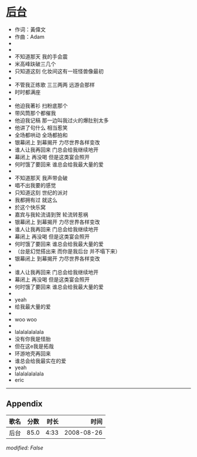 # [后台](https://music.163.com/song?id=64988)

* 作词：黃偉文
* 作曲：Adam
*
*
* 不知道那天 我的手会震
* 米高峰趺破三几个
* 只知道这刻 化妆间这有一班怪兽像最初
* 
* 不管我正练歌 三三两两 远游会那样
* 时时都满座
* 
* 他迫我著衫 扫粉底那个
* 带风筒那个都催我
* 他迫我记稿 那一边叫我过火的爆肚别太多
* 他讲了句什么 相当惹笑
* 全场都哄动 全场都拍和
* 银幕闭上 到幕揭开 力尽世界各样变改
* 谁人让我再回来 门总会给我继续地开
* 幕闭上 再没喝 但是这类宴会照开
* 何时饿了要回来 谁总会给我最大量的爱
* 
* 不知道那天 我声带会破
* 唱不出我要的感觉
* 只知道这刻 世纪的派对
* 我都拥有过 就这么
* 於这个快乐窝
* 嘉宾与我轮流请到贺 轮流转惹祸
* 银幕闭上 到幕揭开 力尽世界各样变改
* 谁人让我再回来 门总会给我继续地开
* 幕闭上 再没喝 但是这类宴会照开
* 何时饿了要回来 谁总会给我最大量的爱
* （台是幻觉搭出来 而你是我后台 并不塌下来）
* 银幕闭上 到幕揭开 力尽世界各样变改
* 
* 谁人让我再回来 门总会给我继续地开
* 幕闭上 再没喝 但是这类宴会照开
* 何时饿了要回来 谁总会给我最大量的爱
* 
* yeah
* 给我最大量的爱
* 
* woo woo
* 
* lalalalalalala
* 没有你我是怪胎
* 但在这e我是拓哉
* 环游地壳再回来
* 谁总会给我最实在的爱
* yeah
* lalalalalalala
* eric


---

## Appendix

|歌名|分数|时长|时间|
|:---|:---:|---:|---:|
|后台|85.0|4:33|2008-08-26

*modified: False*